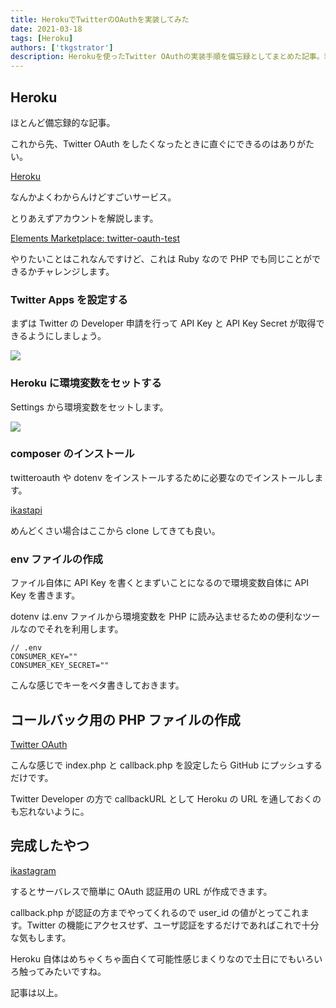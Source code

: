 ```yaml
---
title: HerokuでTwitterのOAuthを実装してみた
date: 2021-03-18
tags: [Heroku]
authors: ['tkgstrator']
description: Herokuを使ったTwitter OAuthの実装手順を備忘録としてまとめた記事。環境変数の設定やPHPでの実装方法、完成例などを詳しく解説しています。
---
```


## Heroku

ほとんど備忘録的な記事。

これから先、Twitter OAuth をしたくなったときに直ぐにできるのはありがたい。

[Heroku](https://jp.heroku.com/)

なんかよくわからんけどすごいサービス。

とりあえずアカウントを解説します。

[Elements Marketplace: twitter-oauth-test](https://elements.heroku.com/buttons/tyfkda/twitter-oauth-test)

やりたいことはこれなんですけど、これは Ruby なので PHP でも同じことができるかチャレンジします。

### Twitter Apps を設定する

まずは Twitter の Developer 申請を行って API Key と API Key Secret が取得できるようにしましょう。

![](https://pbs.twimg.com/media/EwwYOvkVoAI_nZi?format=png)

### Heroku に環境変数をセットする

Settings から環境変数をセットします。

![](https://pbs.twimg.com/media/EwwXNq9VkAQaCWK?format=png)

### composer のインストール

twitteroauth や dotenv をインストールするために必要なのでインストールします。

[ikastapi](https://github.com/tkgstrator/ikastapi)

めんどくさい場合はここから clone してきても良い。

### env ファイルの作成

ファイル自体に API Key を書くとまずいことになるので環境変数自体に API Key を書きます。

dotenv は.env ファイルから環境変数を PHP に読み込ませるための便利なツールなのでそれを利用します。

```
// .env
CONSUMER_KEY=""
CONSUMER_KEY_SECRET=""
```

こんな感じでキーをベタ書きしておきます。

## コールバック用の PHP ファイルの作成

[Twitter OAuth](https://gist.github.com/tkgstrator/827e4fca6c6ec4198c2d6a65877a86ac)

こんな感じで index.php と callback.php を設定したら GitHub にプッシュするだけです。

Twitter Developer の方で callbackURL として Heroku の URL を通しておくのも忘れないように。

## 完成したやつ

[ikastagram](https://ikastagram.herokuapp.com/)

するとサーバレスで簡単に OAuth 認証用の URL が作成できます。

callback.php が認証の方までやってくれるので user_id の値がとってこれます。Twitter の機能にアクセスせず、ユーザ認証をするだけであればこれで十分な気もします。

Heroku 自体はめちゃくちゃ面白くて可能性感じまくりなので土日にでもいろいろ触ってみたいですね。

記事は以上。
